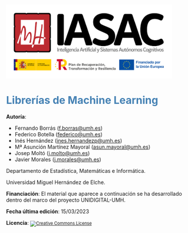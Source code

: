 <small><img src=https://raw.githubusercontent.com/ia4legos/MachineLearning/main/images/IASAC-UMH.png width="450" height="200"></small>

# <font color='steelblue'> Librerías de Machine Learning</font>

**Autoría**: 

*   Fernando Borrás (f.borras@umh.es)
*   Federico Botella (federico@umh.es)
*   Inés Hernández (ines.hernandezp@umh.es)
*   Mª Asunción Martínez Mayoral (asun.mayoral@umh.es)
*   Josep Moltó (j.molto@umh.es)
*   Javier Morales (j.morales@umh.es) 

Departamento de Estadística, Matemáticas e Informática. 

Universidad Miguel Hernández de Elche. 


**Financiación**: El material que aparece a continuación se ha desarrollado dentro del marco del proyecto UNIDIGITAL-UMH.

**Fecha última edición**: 15/03/2023

**Licencia**: <small><a rel="license" href="http://creativecommons.org/licenses/by-sa/4.0/"><img alt="Creative Commons License" style="border-width:0" src="https://i.creativecommons.org/l/by-sa/4.0/88x31.png" /></a><br /></small>
